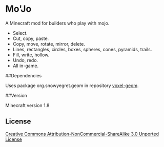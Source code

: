 # Mo'Jo
A Minecraft mod for builders who play with mojo.

* Select.
* Cut, copy, paste.
* Copy, move, rotate, mirror, delete.
* Lines, rectangles, circles, boxes, spheres, cones, pyramids, trails.
* Fill, write, hollow.
* Undo, redo.
* All in-game.

##Dependencies

Uses package org.snowyegret.geom in repository [voxel-geom](https://github.com/SnowyEgret/voxel-geom).

##Version

Minecraft version 1.8

## License

[Creative Commons Attribution-NonCommercial-ShareAlike 3.0 Unported License](http://creativecommons.org/licenses/by-nc-sa/3.0/)